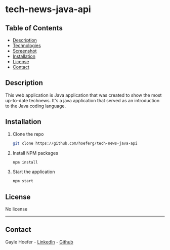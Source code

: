 # tech-news-java-api

## Table of Contents  
* [Description](##Description)  
* [Technologies](##Technologies)  
* [Screenshot](##Screenshot)  
* [Installation](##Installation)  
* [License](##License)  
* [Contact](##Contact)  

## Description

This web application is Java application that was created to show the most up-to-date technews. It's a java application that served as an introduction to the Java coding language.

## Installation

1. Clone the repo
   ```sh
   git clone https://github.com/hoeferg/tech-news-java-api
   ```
2. Install NPM packages
   ```sh
   npm install
   ```
3. Start the application
   ```sh
   npm start


## License

No license

---

## Contact
Gayle Hoefer - [LinkedIn](https://www.linkedin.com/in/gayle-hoefer-61a2a3124/) - [Github](https://github.com/hoeferg)
